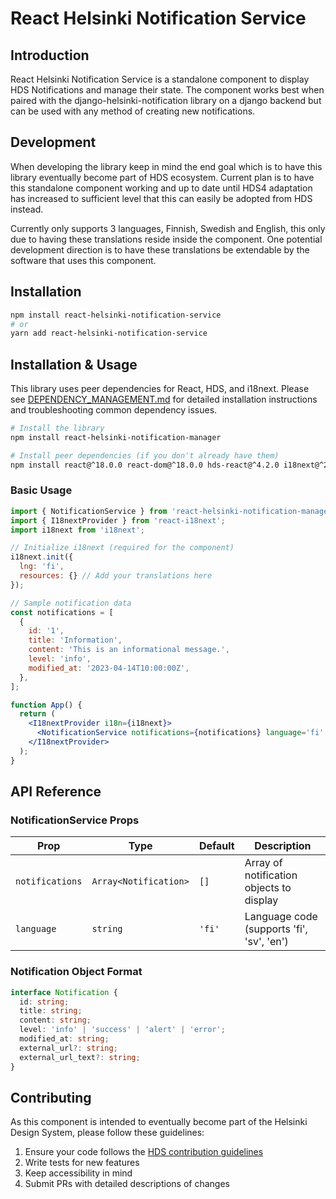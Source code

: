 # React Helsinki Notification Service

## Introduction

React Helsinki Notification Service is a standalone component to display HDS Notifications and manage their state. The component works best when paired with the django-helsinki-notification library on a django backend but can be used with any method of creating new notifications.

## Development

When developing the library keep in mind the end goal which is to have this library eventually become part of HDS ecosystem. Current plan is to have this standalone component working and up to date until HDS4 adaptation has increased to sufficient level that this can easily be adopted from HDS instead.

Currently only supports 3 languages, Finnish, Swedish and English, this only due to having these translations reside inside the component. One potential development direction is to have these translations be extendable by the software that uses this component.

## Installation

```bash
npm install react-helsinki-notification-service
# or
yarn add react-helsinki-notification-service
```

## Installation & Usage

This library uses peer dependencies for React, HDS, and i18next. Please see [DEPENDENCY_MANAGEMENT.md](./DEPENDENCY_MANAGEMENT.md) for detailed installation instructions and troubleshooting common dependency issues.

```bash
# Install the library
npm install react-helsinki-notification-manager

# Install peer dependencies (if you don't already have them)
npm install react@^18.0.0 react-dom@^18.0.0 hds-react@^4.2.0 i18next@^24.2.3 react-i18next@^15.4.1
```

### Basic Usage

```jsx
import { NotificationService } from 'react-helsinki-notification-manager';
import { I18nextProvider } from 'react-i18next';
import i18next from 'i18next';

// Initialize i18next (required for the component)
i18next.init({
  lng: 'fi',
  resources: {} // Add your translations here
});

// Sample notification data
const notifications = [
  {
    id: '1',
    title: 'Information',
    content: 'This is an informational message.',
    level: 'info',
    modified_at: '2023-04-14T10:00:00Z',
  },
];

function App() {
  return (
    <I18nextProvider i18n={i18next}>
      <NotificationService notifications={notifications} language='fi' />
    </I18nextProvider>
  );
}
```

## API Reference

### NotificationService Props

| Prop            | Type                  | Default | Description                               |
| --------------- | --------------------- | ------- | ----------------------------------------- |
| `notifications` | `Array<Notification>` | `[]`    | Array of notification objects to display  |
| `language`      | `string`              | `'fi'`  | Language code (supports 'fi', 'sv', 'en') |

### Notification Object Format

```typescript
interface Notification {
  id: string;
  title: string;
  content: string;
  level: 'info' | 'success' | 'alert' | 'error';
  modified_at: string;
  external_url?: string;
  external_url_text?: string;
}
```

## Contributing

As this component is intended to eventually become part of the Helsinki Design System, please follow these guidelines:

1. Ensure your code follows the [HDS contribution guidelines](https://github.com/City-of-Helsinki/helsinki-design-system/)
2. Write tests for new features
3. Keep accessibility in mind
4. Submit PRs with detailed descriptions of changes
